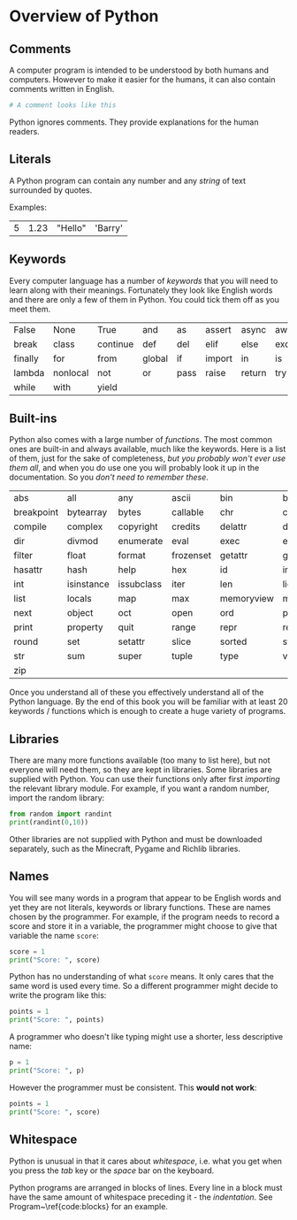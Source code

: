 # Overview of Python

## Comments

A computer program is intended to be understood by both humans and computers.  However to make it easier for the humans, it can also contain
comments written in English.

```python
# A comment looks like this
```

Python ignores comments.  They provide explanations for the human readers.


## Literals

A Python program can contain any number and any *string* of text surrounded by quotes.

Examples:

|     |     |     |     |
| --- | --- |---  | --- |
| 5  | 1.23 | "Hello" | 'Barry' |


## Keywords

Every computer language has a number of *keywords* that you will need to learn along with their meanings.
Fortunately they look like English words and there are only a few of them in Python.  You could tick them off
as you meet them.

|     |     |     |     |     |     |     |     |
| --- | --- |---  | --- | --- | --- |---  | --- |
| False | None | True | and | as | assert | async | await |
| break | class | continue |  def | del | elif | else | except |
| finally | for | from | global | if | import | in | is |
| lambda | nonlocal | not | or | pass | raise | return | try |
| while | with | yield |

## Built-ins

Python also comes with a large number of *functions*.  The most common ones are built-in and always available, much
like the keywords.  Here is a list of them, just for the sake of completeness, *but you probably won't ever use them all*, and when you do use one
you will probably look it up in the documentation. So you *don't need to remember these*.

|     |     |     |     |     |     |
| --- | --- |---  | --- | --- | --- |
| abs | all | any | ascii | bin | bool |
| breakpoint | bytearray | bytes | callable | chr | classmethod |
| compile | complex | copyright | credits | delattr | dict |
| dir | divmod | enumerate | eval | exec | exit |
| filter | float | format | frozenset | getattr | globals |
| hasattr | hash | help | hex | id | input |
| int | isinstance | issubclass | iter | len | license |
| list | locals | map | max | memoryview | min |
| next | object | oct | open | ord | pow |
| print | property | quit | range | repr | reversed |
| round | set | setattr | slice | sorted | staticmethod |
| str | sum | super | tuple | type | vars |
| zip |

Once you understand all of these you effectively understand all of the Python language.  By the end of this book you
will be familiar with at least 20 keywords / functions which is enough to create a huge variety of programs.

## Libraries

There are many more functions available (too many to list here), but not everyone will need them, so they are kept in libraries.
Some libraries
are supplied with Python.  You can use their functions only after first *importing* the relevant library module.  For
example, if you want a random number, import the random library:

```python
from random import randint
print(randint(0,10))
```

Other libraries are not supplied with Python and must be downloaded separately, such as the Minecraft, Pygame and Richlib libraries.

## Names

You will see many words in a program that appear to be English words and yet they are not literals, keywords or library functions.
These are names chosen by the programmer.  For example, if the program needs to record a score and store it in a variable, the
programmer might choose to give that variable the name `score`:

```python
score = 1
print("Score: ", score)
```

Python has no understanding of what `score` means.  It only cares that the same word is used every time.  So a different programmer
might decide to write the program like this:

```python
points = 1
print("Score: ", points)
```

A programmer who doesn't like typing might use a shorter, less descriptive name:
```python
p = 1
print("Score: ", p)
```

However the programmer must be consistent.  This **would not work**:
```python
points = 1
print("Score: ", score)
```

## Whitespace

Python is unusual in that it cares about *whitespace*, i.e. what you get when you press the *tab* key or the *space* bar on the keyboard.

Python programs are arranged in blocks of lines.  Every line in a block must have the same amount of whitespace preceding it - the *indentation*.  See Program~\ref{code:blocks} for an example.